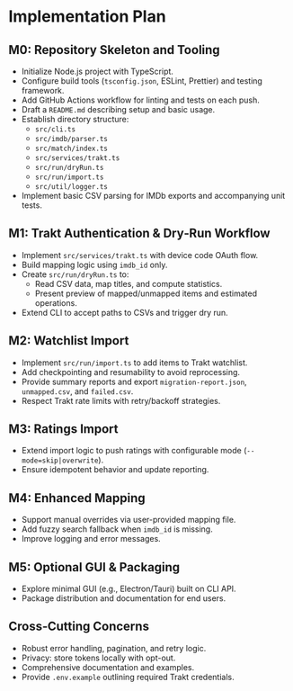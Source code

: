 # Implementation Plan

## M0: Repository Skeleton and Tooling
- Initialize Node.js project with TypeScript.
- Configure build tools (`tsconfig.json`, ESLint, Prettier) and testing framework.
- Add GitHub Actions workflow for linting and tests on each push.
- Draft a `README.md` describing setup and basic usage.
- Establish directory structure:
  - `src/cli.ts`
  - `src/imdb/parser.ts`
  - `src/match/index.ts`
  - `src/services/trakt.ts`
  - `src/run/dryRun.ts`
  - `src/run/import.ts`
  - `src/util/logger.ts`
- Implement basic CSV parsing for IMDb exports and accompanying unit tests.

## M1: Trakt Authentication & Dry‑Run Workflow
- Implement `src/services/trakt.ts` with device code OAuth flow.
- Build mapping logic using `imdb_id` only.
- Create `src/run/dryRun.ts` to:
  - Read CSV data, map titles, and compute statistics.
  - Present preview of mapped/unmapped items and estimated operations.
- Extend CLI to accept paths to CSVs and trigger dry run.

## M2: Watchlist Import
- Implement `src/run/import.ts` to add items to Trakt watchlist.
- Add checkpointing and resumability to avoid reprocessing.
- Provide summary reports and export `migration-report.json`, `unmapped.csv`, and `failed.csv`.
- Respect Trakt rate limits with retry/backoff strategies.

## M3: Ratings Import
- Extend import logic to push ratings with configurable mode (`--mode=skip|overwrite`).
- Ensure idempotent behavior and update reporting.

## M4: Enhanced Mapping
- Support manual overrides via user-provided mapping file.
- Add fuzzy search fallback when `imdb_id` is missing.
- Improve logging and error messages.

## M5: Optional GUI & Packaging
- Explore minimal GUI (e.g., Electron/Tauri) built on CLI API.
- Package distribution and documentation for end users.

## Cross‑Cutting Concerns
- Robust error handling, pagination, and retry logic.
- Privacy: store tokens locally with opt-out.
- Comprehensive documentation and examples.
- Provide `.env.example` outlining required Trakt credentials.
